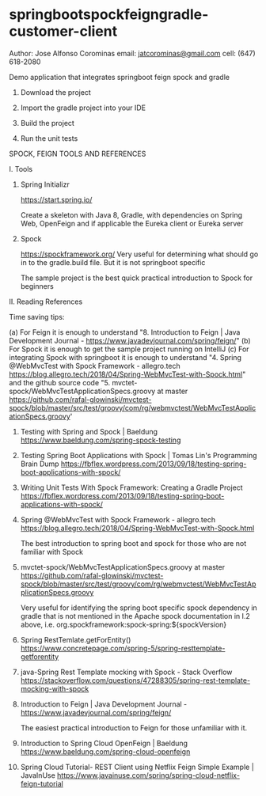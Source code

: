 # springbootspockfeigngradle-customer-client

Author: Jose Alfonso Corominas
email:  jatcorominas@gmail.com
cell:   (647) 618-2080

Demo application that integrates springboot feign spock and gradle

1. Download the project

2. Import the gradle project into your IDE

3. Build the project

4. Run the unit tests


SPOCK, FEIGN TOOLS AND REFERENCES

I. Tools

1. Spring Initializr

   https://start.spring.io/

   Create a skeleton with Java 8, Gradle, with dependencies on Spring Web, OpenFeign and if applicable the Eureka client or Eureka server

2. Spock

   https://spockframework.org/ Very useful for determining what should go in to the gradle.build file. But it is not springboot specific

   The sample project is the best quick practical introduction to Spock for beginners

II. Reading References

   Time saving tips:

   (a) For Feign it is enough to understand "8. Introduction to Feign | Java Development Journal - https://www.javadevjournal.com/spring/feign/"
   (b) For Spock it is enough to get the sample project running on IntelliJ
   (c) For integrating Spock with springboot it is enough to understand "4. Spring @WebMvcTest with Spock Framework - allegro.tech https://blog.allegro.tech/2018/04/Spring-WebMvcTest-with-Spock.html"
       and the github source code "5. mvctet-spock/WebMvcTestApplicationSpecs.groovy at master https://github.com/rafal-glowinski/mvctest-spock/blob/master/src/test/groovy/com/rg/webmvctest/WebMvcTestApplicationSpecs.groovy'


1. Testing with Spring and Spock | Baeldung https://www.baeldung.com/spring-spock-testing

2. Testing Spring Boot Applications with Spock | Tomas Lin's Programming Brain Dump https://fbflex.wordpress.com/2013/09/18/testing-spring-boot-applications-with-spock/

3. Writing Unit Tests With Spock Framework: Creating a Gradle Project https://fbflex.wordpress.com/2013/09/18/testing-spring-boot-applications-with-spock/

4. Spring @WebMvcTest with Spock Framework - allegro.tech https://blog.allegro.tech/2018/04/Spring-WebMvcTest-with-Spock.html

   The best introduction to spring boot and spock for those who are not familiar with Spock

5. mvctet-spock/WebMvcTestApplicationSpecs.groovy at master https://github.com/rafal-glowinski/mvctest-spock/blob/master/src/test/groovy/com/rg/webmvctest/WebMvcTestApplicationSpecs.groovy

   Very useful for identifying the spring boot specific spock dependency in gradle that is not mentioned in the Apache spock documentation in I.2 above, i.e. org.spockframework:spock-spring:${spockVersion}

6. Spring RestTemlate.getForEntity() https://www.concretepage.com/spring-5/spring-resttemplate-getforentity

7. java-Spring Rest Template mocking with Spock - Stack Overflow https://stackoverflow.com/questions/47288305/spring-rest-template-mocking-with-spock

8. Introduction to Feign | Java Development Journal - https://www.javadevjournal.com/spring/feign/

   The easiest practical introduction to Feign for those unfamiliar with it.

9. Introduction to Spring Cloud OpenFeign | Baeldung https://www.baeldung.com/spring-cloud-openfeign

10. Spring Cloud Tutorial- REST Client using Netflix Feign Simple Example | JavaInUse https://www.javainuse.com/spring/spring-cloud-netflix-feign-tutorial

